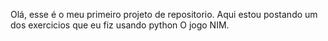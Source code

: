 Olá, esse é o meu primeiro projeto de repositorio.
Aqui estou postando um dos exercicios que eu fiz usando python
O jogo NIM.